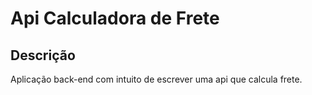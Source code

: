 # **Api Calculadora de Frete** 

## **Descrição**
Aplicação back-end com intuito de escrever uma api que calcula frete.

